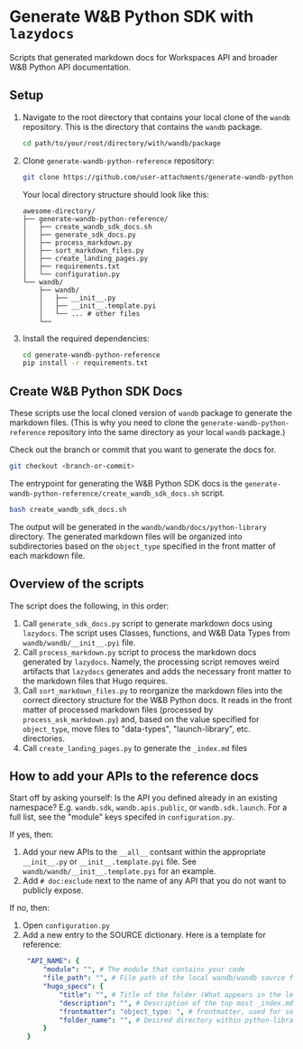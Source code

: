 # Generate W&B Python SDK with `lazydocs`

Scripts that generated markdown docs for Workspaces API and broader W&B Python API documentation.

## Setup
1. Navigate to the root directory that contains your local clone of the `wandb` repository. This is the directory that contains the `wandb` package.

   ```bash
   cd path/to/your/root/directory/with/wandb/package
   ```
2. Clone `generate-wandb-python-reference` repository:

   ```bash
   git clone https://github.com/user-attachments/generate-wandb-python-reference.git
   ```

    Your local directory structure should look like this:

    ```text
    awesome-directory/
    ├── generate-wandb-python-reference/
    │   ├── create_wandb_sdk_docs.sh
    │   ├── generate_sdk_docs.py
    │   ├── process_markdown.py
    │   ├── sort_markdown_files.py
    │   ├── create_landing_pages.py
    │   ├── requirements.txt
    │   └── configuration.py
    └── wandb/
        ├── wandb/
        │   ├── __init__.py
        │   ├── __init__.template.pyi
        │   └── ... # other files
        └──
    ```

3. Install the required dependencies:
   ```bash
   cd generate-wandb-python-reference
   pip install -r requirements.txt
   ``` 

## Create W&B Python SDK Docs

These scripts use the local cloned version of `wandb` package to generate the markdown files. (This is why you need to clone the `generate-wandb-python-reference` repository into the same directory as your local `wandb` package.)

Check out the branch or commit that you want to generate the docs for.

```bash title="wandb"
git checkout <branch-or-commit>
```

The entrypoint for generating the W&B Python SDK docs is the `generate-wandb-python-reference/create_wandb_sdk_docs.sh` script.

```bash title="generate-wandb-python-reference"
bash create_wandb_sdk_docs.sh
```

The output will be generated in the `wandb/wandb/docs/python-library` directory. The generated markdown files will be organized into subdirectories based on the `object_type` specified in the front matter of each markdown file.

## Overview of the scripts
The script does the following, in this order:

1. Call `generate_sdk_docs.py` script to generate markdown docs using `lazydocs`. The script uses Classes, functions, and W&B Data Types from `wandb/wandb/__init__.pyi` file.
2. Call `process_markdown.py` script to process the markdown docs generated by `lazydocs`. Namely, the processing script removes weird artifacts that `lazydocs` generates and adds the necessary front matter to the markdown files that Hugo requires.
3. Call `sort_markdown_files.py` to reorganize the markdown files into the correct directory structure for the W&B Python docs. It reads in the front matter of processed markdown files (processed by `process_ask_markdown.py`) and, based on the value specified for `object_type`, move files to "data-types", "launch-library", etc. directories.
4. Call `create_landing_pages.py` to generate the `_index.md` files


## How to add your APIs to the reference docs

Start off by asking yourself: Is the API you defined already in an existing namespace? E.g. `wandb.sdk`, `wandb.apis.public`, or `wandb.sdk.launch`. For a full list, see the "module" keys specifed in `configuration.py`.

If yes, then:

1. Add your new APIs to the `__all__` contsant within the appropriate `__init__.py` or `__init__.template.pyi` file. See  `wandb/wandb/__init__.template.pyi` for an example.
2. Add `# doc:exclude` next to the name of any API that you do not want to publicly expose. 
 

If no, then:

1. Open `configuration.py`
2. Add a new entry to the SOURCE dictionary. Here is a template for reference:
   ```yaml
    "API_NAME": {
        "module": "", # The module that contains your code
        "file_path": "", # File path of the local wandb/wandb source files
        "hugo_specs": {
            "title": "", # Title of the folder (What appears in the left navigation)
            "description": "", # Description of the top most _index.md file
            "frontmatter": "object_type: ", # frontmatter, used for sorting
            "folder_name": "", # Desired directory within python-library E.g. python-library/launch-library, python-library/data-type/
        }
    }
   ```


